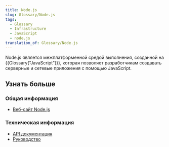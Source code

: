 ```yaml
---
title: Node.js
slug: Glossary/Node.js
tags:
  - Glossary
  - Infrastructure
  - JavaScript
  - node.js
translation_of: Glossary/Node.js
---
```


Node.js является межплатформенной средой выполнения, созданной на {{Glossary("JavaScript")}}, которая позволяет разработчикам создавать серверные и сетевые приложения с помощью JavaScript.

## Узнать больше

### Общая информация

- [Веб-сайт Node.js](https://nodejs.org/)

### Техническая информация

- [API документация](https://nodejs.org/api/)
- [Руководство](https://nodejs.org/documentation/tutorials/)
